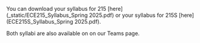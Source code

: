 You can download your syllabus for 215 [here](_static/ECE215_Syllabus_Spring 2025.pdf) or your syllabus for 215S [here](ECE215S_Syllabus_Spring 2025.pdf). 

Both syllabi are also available on on our Teams page.  